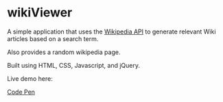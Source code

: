 # wikiViewer

A simple application that uses the [Wikipedia API](https://www.mediawiki.org/wiki/API:Main_page) to generate relevant Wiki articles based on a search term.

Also provides a random wikipedia page.

Built using HTML, CSS, Javascript, and jQuery.

Live demo here: 

[Code Pen](http://codepen.io/MCatha/full/MbXxwb/)
